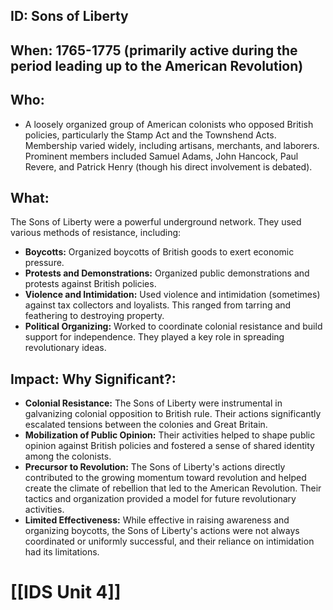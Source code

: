 ## ID: Sons of Liberty

## When: 1765-1775 (primarily active during the period leading up to the American Revolution)

## Who: 
* A loosely organized group of American colonists who opposed British policies, particularly the Stamp Act and the Townshend Acts.  Membership varied widely, including artisans, merchants, and laborers.  Prominent members included Samuel Adams, John Hancock, Paul Revere, and Patrick Henry (though his direct involvement is debated).

## What: 
The Sons of Liberty were a powerful underground network. They used various methods of resistance, including:
* **Boycotts:**  Organized boycotts of British goods to exert economic pressure.
* **Protests and Demonstrations:**  Organized public demonstrations and protests against British policies.
* **Violence and Intimidation:**  Used violence and intimidation (sometimes) against tax collectors and loyalists.  This ranged from tarring and feathering to destroying property.
* **Political Organizing:**  Worked to coordinate colonial resistance and build support for independence.  They played a key role in spreading revolutionary ideas.

## Impact: Why Significant?:

* **Colonial Resistance:** The Sons of Liberty were instrumental in galvanizing colonial opposition to British rule. Their actions significantly escalated tensions between the colonies and Great Britain.
* **Mobilization of Public Opinion:** Their activities helped to shape public opinion against British policies and fostered a sense of shared identity among the colonists.
* **Precursor to Revolution:** The Sons of Liberty's actions directly contributed to the growing momentum toward revolution and helped create the climate of rebellion that led to the American Revolution.  Their tactics and organization provided a model for future revolutionary activities.
* **Limited Effectiveness:** While effective in raising awareness and organizing boycotts, the Sons of Liberty's actions were not always coordinated or uniformly successful, and their reliance on intimidation had its limitations.


# [[IDS Unit 4]]
